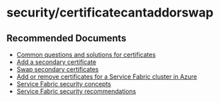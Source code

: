 <properties
	pageTitle="security/certificatecantaddorswap"
	description="security/certificatecantaddorswap"
	service="microsoft.servicefabric"
	resource="clusters"
	authors="ChiragPavecha"
	authoralias="chiragpa"
	displayOrder=""
	selfHelpType="generic"
	supportTopicIds="32608943"
	resourceTags=""
	productPesIds="15842"
	cloudEnvironments="public"
/>

# security/certificatecantaddorswap

## **Recommended Documents**

* [Common questions and solutions for certificates](https://github.com/Azure/Service-Fabric-Troubleshooting-Guides/blob/master/Security/README.md#couldnt-add-or-renew-certificate)<br>
* [Add a secondary certificate](https://docs.microsoft.com/azure/service-fabric/service-fabric-cluster-security-update-certs-azure#add-a-secondary-certificate-using-resource-manager-powershell)<br>
* [Swap secondary certificates](https://github.com/Azure/Service-Fabric-Troubleshooting-Guides/blob/master/Security/Use%20Azure%20Resource%20Explorer%20to%20add%20the%20Secondary%20Certificate.md)<br>
* [Add or remove certificates for a Service Fabric cluster in Azure](https://docs.microsoft.com/azure/service-fabric/service-fabric-cluster-security-update-certs-azure)<br>
* [Service Fabric security concepts](https://docs.microsoft.com/azure/service-fabric/service-fabric-cluster-security)<br>
* [Service Fabric security recommendations](https://docs.microsoft.com/azure/service-fabric/service-fabric-cluster-security#security-recommendations)<br>
